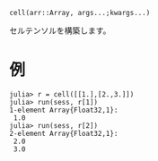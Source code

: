 ```
cell(arr::Array, args...;kwargs...)
```

セルテンソルを構築します。

# 例

```julia-REPL
julia> r = cell([[1.],[2.,3.]])
julia> run(sess, r[1])
1-element Array{Float32,1}:
 1.0
julia> run(sess, r[2])
2-element Array{Float32,1}:
 2.0
 3.0
```
